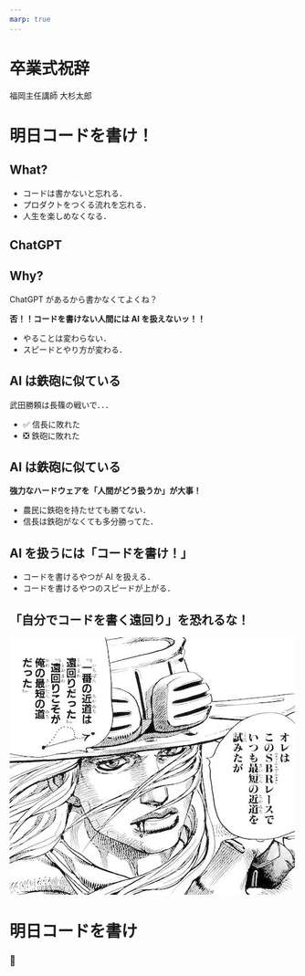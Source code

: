 ```yaml
---
marp: true
---
```


<!--
theme: gaia
class:
 - invert
headingDivider: 2
paginate: true
-->

<!--
_class:
 - lead
 - invert
-->

# 卒業式祝辞

福岡主任講師 大杉太郎

# 明日コードを書け！

<!--
_class:
 - lead
 - invert
-->

## What?

- コードは書かないと忘れる．
- プロダクトをつくる流れを忘れる．
- 人生を楽しめなくなる．

## ChatGPT

<!--
_class:
 - lead
 - invert
-->

## Why?

ChatGPT があるから書かなくてよくね？

**否！！コードを書けない人間には AI を扱えないッ！！**

- やることは変わらない．
- スピードとやり方が変わる．

## AI は鉄砲に似ている

武田勝頼は長篠の戦いで．．．

- ✅ 信長に敗れた
- ❎ 鉄砲に敗れた

## AI は鉄砲に似ている

**強力なハードウェアを「人間がどう扱うか」が大事！**

- 農民に鉄砲を持たせても勝てない．
- 信長は鉄砲がなくても多分勝ってた．

## AI を扱うには「コードを書け！」

- コードを書けるやつが AI を扱える．
- コードを書けるやつのスピードが上がる．

## 「自分でコードを書く遠回り」を恐れるな！

<!--
_class:
 - lead
 - invert
-->

![一番の近道は遠回りだった](./img/lesson5_1.webp)

# 明日コードを書け

<!--
_class:
 - lead
 - invert
-->

### 🥃
